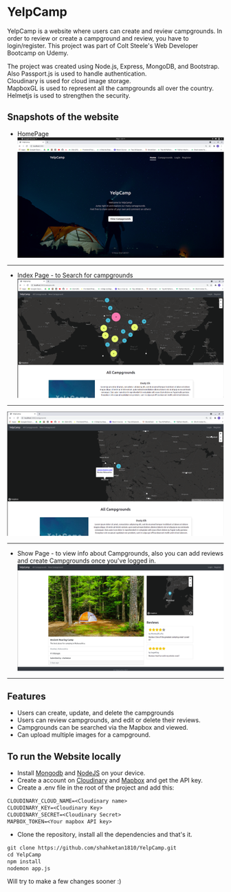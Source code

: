 # YelpCamp

YelpCamp is a website where users can create and review campgrounds.
In order to review or create a campground and review, you have to login/register.
This project was part of Colt Steele's Web Developer Bootcamp on Udemy.

The project was created using Node.js, Express, MongoDB, and Bootstrap. <br />
Also Passport.js is used to handle authentication. <br />
Cloudinary is used for cloud image storage. <br />
MapboxGL is used to represent all the campgrounds all over the country. <br />
Helmetjs is used to strengthen the security. <br />
## Snapshots of the website
* HomePage
![HomePage](https://github.com/shahketan1810/YelpCamp/blob/main/Snapshots/home.png)
***
* Index Page - to Search for campgrounds
![AllCampgrounds](https://github.com/shahketan1810/YelpCamp/blob/main/Snapshots/index.png)
***
![Searching via Map](https://github.com/shahketan1810/YelpCamp/blob/main/Snapshots/search.png)
***
* Show Page - to view info about Campgrounds, also you can add reviews and create Campgrounds once you've logged in.
![ShowPage](https://github.com/shahketan1810/YelpCamp/blob/main/Snapshots/show.png)
***
## Features
* Users can create, update, and delete the campgrounds
* Users can review campgrounds, and edit or delete their reviews.
* Campgrounds can be searched via the Mapbox and viewed.
* Can upload multiple images for a campground.
## To run the Website locally
* Install [Mongodb](https://www.mongodb.com/) and [NodeJS](https://nodejs.org/en/) on your device.
* Create a account on [Cloudinary](https://cloudinary.com/) and [Mapbox](https://www.mapbox.com/) and get the API key.
* Create a .env file in the root of the project and add this:
```
CLOUDINARY_CLOUD_NAME=<Cloudinary name>
CLOUDINARY_KEY=<Cloudinary Key>
CLOUDINARY_SECRET=<Cloudinary Secret>
MAPBOX_TOKEN=<Your mapbox API key>
```
* Clone the repository, install all the dependencies and that's it.
```
git clone https://github.com/shahketan1810/YelpCamp.git
cd YelpCamp
npm install
nodemon app.js
```

Will try to make a few changes sooner :)
